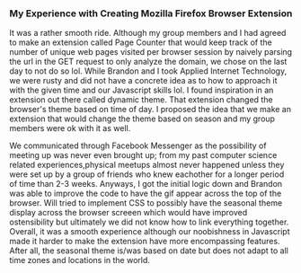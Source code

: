 ### My Experience with Creating Mozilla Firefox Browser Extension

It was a rather smooth ride.  Although my group members and I had agreed to make an extension called Page Counter that would keep track
of the number of unique web pages visited per browser session by naively parsing the url in the GET request to only analyze
the domain, we chose on the last day to not do so lol.  While Brandon and I took Applied Internet Technology, we were rusty and
did not have a concrete idea as to how to approach it with the given time and our Javascript skills lol.  I found inspiration in
an extension out there called dynamic theme.  That extension changed the browser's theme based on time of day.  I proposed the 
idea that we make an extension that would change the theme based on season and my group members were ok with it as well.

We communicated through Facebook Messenger as the possibility of meeting up was never even brought up; from my past computer
science related experiences,physical meetups almost never happened unless they were set up by a group of friends who knew eachother
for a longer period of time than 2-3 weeks.  Anyways, I got the initial logic down and Brandon was able to improve the code to have
the gif appear across the top of the browser.  Will tried to implement CSS to possibly have the seasonal theme display
across the browser screeen which would have improved ostensibility but ultimately we did not know how to link everything
together.  Overall, it was a smooth experience although our noobishness in Javascript made it harder to make the extension
have more encompassing features.  After all, the seasonal theme is/was based on date but does not adapt to all time zones and
locations in the world.  
